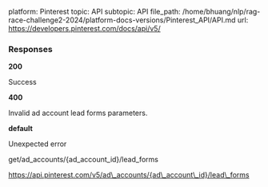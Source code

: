 platform: Pinterest
topic: API
subtopic: API
file_path: /home/bhuang/nlp/rag-race-challenge2-2024/platform-docs-versions/Pinterest_API/API.md
url: https://developers.pinterest.com/docs/api/v5/

### Responses

**200**

Success

**400**

Invalid ad account lead forms parameters.

**default**

Unexpected error

get/ad\_accounts/{ad\_account\_id}/lead\_forms

https://api.pinterest.com/v5/ad\_accounts/{ad\_account\_id}/lead\_forms